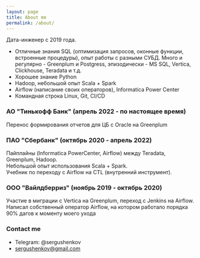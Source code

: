 ```yaml
---
layout: page
title: About me
permalink: /about/
---
```


Дата-инженер с 2019 года. 

* Отличные знания SQL (оптимизация запросов, оконные функции, встроенные процедуры), опыт работы с разными СУБД. Много и регулярно - Greenplum и Postgress, эпизодически - MS SQL, Vertica, Clickhouse, Teradata и т.д.
* Хорошее знание Python
* Hadoop, небольшой опыт Scala + Spark
* Airflow (написание своих операторов), Informatica Power Center
* Командная строка Linux, Git, CI/CD

### АО "Тинькофф Банк" (апрель 2022 - по настоящее время)
Перенос формирования отчетов для ЦБ с Oracle на Greenplum

### ПАО "Сбербанк" (октябрь 2020 - апрель 2022)
Пайплайны (Informatica PowerCenter, Airflow) между Teradata, Greenplum, Hadoop.  
 Небольшой опыт использования Scala + Spark.   
Учебник по переходу с Airflow на CTL (внутренний инструмент). 

### ООО "Вайлдберриз" (ноябрь 2019 - октябрь 2020)
Участие в миграции с Vertica на Greenplum, переход с Jenkins на Airflow.  
Написал собственный оператор Airflow, на котором работало порядка 90% дагов к моменту моего ухода

### Contact me

* Telegram: @sergushenkov
* [sergushenkov@gmail.com](mailto:sergushenkov@gmail.com)
